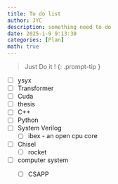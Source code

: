 ```yaml
---
title: To do list 
author: JYC
description: something need to do
date: 2025-1-9 9:13:30 
categories: [Plan]
math: true
--- 
```

<!-- markdownlint-capture -->
<!-- markdownlint-disable -->
> Just Do it !
{: .prompt-tip }
<!-- markdownlint-restore -->
- [ ] ysyx
- [ ] Transformer
- [ ] Cuda
- [ ] thesis
- [ ] C++
- [ ] Python 
- [ ] System Verilog
  - [ ] ibex - an open cpu core
- [ ] Chisel
  - [ ] rocket
- [ ] computer system
    - [ ] CSAPP
  